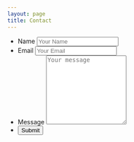 ```yaml
---
layout: page
title: Contact
---
```


<form method="POST" action="/contactrequest">
    <ul class="flex-outer">
        <li>
            <label for="name">Name</label>
            <input type="text" name="name" placeholder="Your Name" required>
        </li>
        <li>
            <label for="name">Email</label>
            <input type="email" name="email" placeholder="Your Email" required>
        </li>
        <li>
            <label for="name">Message</label>
            <textarea name="message" rows="10" placeholder="Your message" required></textarea>
        </li>
        <li>
            <button type="submit">Submit</button>
        </li>
    </ul>
</form>
